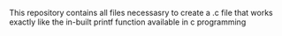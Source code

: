 This repository contains all files necessasry to create a .c file that works exactly like the in-built printf function available in c programming
